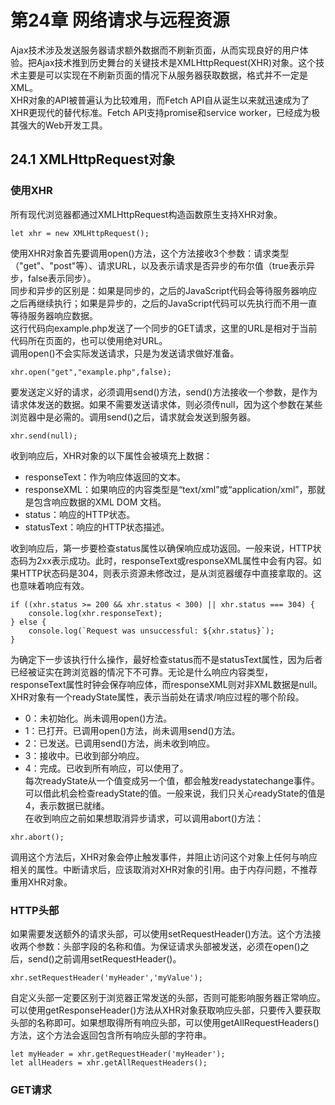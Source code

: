 # 第24章 网络请求与远程资源
Ajax技术涉及发送服务器请求额外数据而不刷新页面，从而实现良好的用户体验。把Ajax技术推到历史舞台的关键技术是XMLHttpRequest(XHR)对象。这个技术主要是可以实现在不刷新页面的情况下从服务器获取数据，格式并不一定是XML。  
XHR对象的API被普遍认为比较难用，而Fetch API自从诞生以来就迅速成为了XHR更现代的替代标准。Fetch API支持promise和service worker，已经成为极其强大的Web开发工具。  
## 24.1 XMLHttpRequest对象
### 使用XHR
所有现代浏览器都通过XMLHttpRequest构造函数原生支持XHR对象。
```
let xhr = new XMLHttpRequest();
```
使用XHR对象首先要调用open()方法，这个方法接收3个参数：请求类型（"get"、"post"等）、请求URL，以及表示请求是否异步的布尔值（true表示异步，false表示同步）。  
同步和异步的区别是：如果是同步的，之后的JavaScript代码会等待服务器响应之后再继续执行；如果是异步的，之后的JavaScript代码可以先执行而不用一直等待服务器响应数据。  
这行代码向example.php发送了一个同步的GET请求，这里的URL是相对于当前代码所在页面的，也可以使用绝对URL。  
调用open()不会实际发送请求，只是为发送请求做好准备。
```
xhr.open("get","example.php",false);
```
要发送定义好的请求，必须调用send()方法，send()方法接收一个参数，是作为请求体发送的数据。如果不需要发送请求体，则必须传null，因为这个参数在某些浏览器中是必需的。调用send()之后，请求就会发送到服务器。
```
xhr.send(null);
```
收到响应后，XHR对象的以下属性会被填充上数据：
- responseText：作为响应体返回的文本。
- responseXML：如果响应的内容类型是“text/xml”或“application/xml”，那就是包含响应数据的XML DOM 文档。
- status：响应的HTTP状态。
- statusText：响应的HTTP状态描述。  

收到响应后，第一步要检查status属性以确保响应成功返回。一般来说，HTTP状态码为2xx表示成功。此时，responseText或responseXML属性中会有内容。如果HTTP状态码是304，则表示资源未修改过，是从浏览器缓存中直接拿取的。这也意味着响应有效。
```
if ((xhr.status >= 200 && xhr.status < 300) || xhr.status === 304) {
    console.log(xhr.responseText);
} else {
    console.log(`Request was unsuccessful: ${xhr.status}`);
}
```
为确定下一步该执行什么操作，最好检查status而不是statusText属性，因为后者已经被证实在跨浏览器的情况下不可靠。无论是什么响应内容类型，responseText属性时钟会保存响应体，而responseXML则对非XML数据是null。  
XHR对象有一个readyState属性，表示当前处在请求/响应过程的哪个阶段。
- 0：未初始化。尚未调用open()方法。
- 1：已打开。已调用open()方法，尚未调用send()方法。
- 2：已发送。已调用send()方法，尚未收到响应。
- 3：接收中。已收到部分响应。
- 4：完成。已收到所有响应，可以使用了。  
每次readyState从一个值变成另一个值，都会触发readystatechange事件。可以借此机会检查readyState的值。一般来说，我们只关心readyState的值是4，表示数据已就绪。  
在收到响应之前如果想取消异步请求，可以调用abort()方法：
```
xhr.abort();
```
调用这个方法后，XHR对象会停止触发事件，并阻止访问这个对象上任何与响应相关的属性。中断请求后，应该取消对XHR对象的引用。由于内存问题，不推荐重用XHR对象。  
### HTTP头部
如果需要发送额外的请求头部，可以使用setRequestHeader()方法。这个方法接收两个参数：头部字段的名称和值。为保证请求头部被发送，必须在open()之后，send()之前调用setRequestHeader()。  
```
xhr.setRequestHeader('myHeader','myValue');
```
自定义头部一定要区别于浏览器正常发送的头部，否则可能影响服务器正常响应。  
可以使用getResponseHeader()方法从XHR对象获取响应头部，只要传入要获取头部的名称即可。如果想取得所有响应头部，可以使用getAllRequestHeaders()方法，这个方法会返回包含所有响应头部的字符串。
```
let myHeader = xhr.getRequestHeader('myHeader');
let allHeaders = xhr.getAllRequestHeaders();
```
### GET请求
